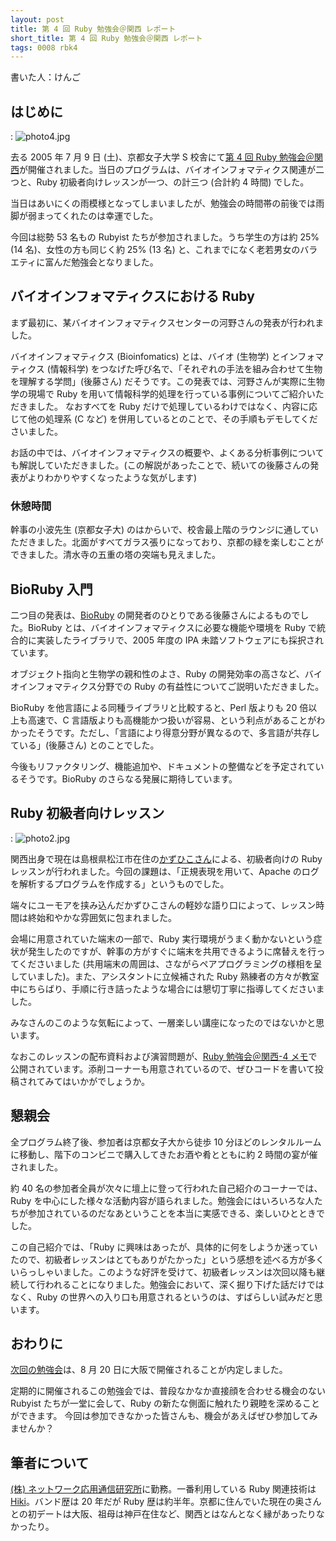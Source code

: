 ```yaml
---
layout: post
title: 第 4 回 Ruby 勉強会＠関西 レポート
short_title: 第 4 回 Ruby 勉強会＠関西 レポート
tags: 0008 rbk4
---
```



書いた人：けんご

## はじめに
: ![photo4.jpg]({{site.baseurl}}/images/0008-rbk4-report/photo4.jpg)

去る 2005 年 7 月 9 日 (土)、京都女子大学 S 校舎にて[第 4 回 Ruby 勉強会＠関西](RubyNoKai:KansaiWorkshop4)が開催されました。当日のプログラムは、バイオインフォマティクス関連が二つと、Ruby 初級者向けレッスンが一つ、の計三つ (合計約 4 時間) でした。

当日はあいにくの雨模様となってしまいましたが、勉強会の時間帯の前後では雨脚が弱まってくれたのは幸運でした。

今回は総勢 53 名もの Rubyist たちが参加されました。うち学生の方は約 25% (14 名)、女性の方も同じく約 25% (13 名) と、これまでになく老若男女のバラエティに富んだ勉強会となりました。

## バイオインフォマティクスにおける Ruby

まず最初に、某バイオインフォマティクスセンターの河野さんの発表が行われました。

バイオインフォマティクス (Bioinfomatics) とは、バイオ (生物学) とインフォマティクス (情報科学) をつなげた呼び名で、「それぞれの手法を組み合わせて生物を理解する学問」(後藤さん) だそうです。この発表では、河野さんが実際に生物学の現場で Ruby を用いて情報科学的処理を行っている事例についてご紹介いただきました。
なおすべてを Ruby だけで処理しているわけではなく、内容に応じて他の処理系 (C など) を併用しているとのことで、その手順もデモしてくださいました。

お話の中では、バイオインフォマティクスの概要や、よくある分析事例についても解説していただきました。(この解説があったことで、続いての後藤さんの発表がよりわかりやすくなったような気がします)

### 休憩時間

幹事の小波先生 (京都女子大) のはからいで、校舎最上階のラウンジに通していただきました。北面がすべてガラス張りになっており、京都の緑を楽しむことができました。清水寺の五重の塔の突端も見えました。

## BioRuby 入門

二つ目の発表は、[BioRuby](http://bioruby.org/) の開発者のひとりである後藤さんによるものでした。BioRuby とは、バイオインフォマティクスに必要な機能や環境を Ruby で統合的に実装したライブラリで、2005 年度の IPA 未踏ソフトウェアにも採択されています。

オブジェクト指向と生物学の親和性のよさ、Ruby の開発効率の高さなど、バイオインフォマティクス分野での Ruby の有益性についてご説明いただきました。

BioRuby を他言語による同種ライブラリと比較すると、Perl 版よりも 20 倍以上も高速で、C 言語版よりも高機能かつ扱いが容易、という利点があることがわかったそうです。ただし、「言語により得意分野が異なるので、多言語が共存している」(後藤さん) とのことでした。

今後もリファクタリング、機能追加や、ドキュメントの整備などを予定されているそうです。BioRuby のさらなる発展に期待しています。

## Ruby 初級者向けレッスン
: ![photo2.jpg]({{site.baseurl}}/images/0008-rbk4-report/photo2.jpg)

関西出身で現在は島根県松江市在住の[かずひこさん](http://kazuhiko.tdiary.net/)による、初級者向けの Ruby レッスンが行われました。今回の課題は、「正規表現を用いて、Apache のログを解析するプログラムを作成する」というものでした。

端々にユーモアを挟み込んだかずひこさんの軽妙な語り口によって、レッスン時間は終始和やかな雰囲気に包まれました。

会場に用意されていた端末の一部で、Ruby 実行環境がうまく動かないという症状が発生したのですが、幹事の方がすぐに端末を共用できるように席替えを行ってくださいました (共用端末の周囲は、さながらペアプログラミングの様相を呈していました)。また、アシスタントに立候補された Ruby 熟練者の方々が教室中にちらばり、手順に行き詰ったような場合には懇切丁寧に指導してくださいました。

みなさんのこのような気転によって、一層楽しい講座になったのではないかと思います。

なおこのレッスンの配布資料および演習問題が、[Ruby 勉強会＠関西-4 メモ](RubyNoKai:KansaiWorkshop4Memo)で公開されています。添削コーナーも用意されているので、ぜひコードを書いて投稿されてみてはいかがでしょうか。

## 懇親会

全プログラム終了後、参加者は京都女子大から徒歩 10 分ほどのレンタルルームに移動し、階下のコンビニで購入してきたお酒や肴とともに約 2 時間の宴が催されました。

約 40 名の参加者全員が次々に壇上に登って行われた自己紹介のコーナーでは、Ruby を中心にした様々な活動内容が語られました。勉強会にはいろいろな人たちが参加されているのだなあということを本当に実感できる、楽しいひとときでした。

この自己紹介では、「Ruby に興味はあったが、具体的に何をしようか迷っていたので、初級者レッスンはとてもありがたかった」という感想を述べる方が多くいらっしゃいました。このような好評を受けて、初級者レッスンは次回以降も継続して行われることになりました。勉強会において、深く掘り下げた話だけではなく、Ruby の世界への入り口も用意されるというのは、すばらしい試みだと思います。

## おわりに

[次回の勉強会](RubyNoKai:KansaiWorkshop5)は、8 月 20 日に大阪で開催されることが内定しました。

定期的に開催されるこの勉強会では、普段なかなか直接顔を合わせる機会のない Rubyist たちが一堂に会して、Ruby の新たな側面に触れたり親睦を深めることができます。
今回は参加できなかった皆さんも、機会があえばぜひ参加してみませんか？

## 筆者について

[(株) ネットワーク応用通信研究所](http://www.netlab.jp/)に勤務。一番利用している Ruby 関連技術は [Hiki](http://hikiwiki.org/)。バンド歴は 20 年だが Ruby 歴は約半年。京都に住んでいた現在の奥さんとの初デートは大阪、祖母は神戸在住など、関西とはなんとなく縁があったりなかったり。


